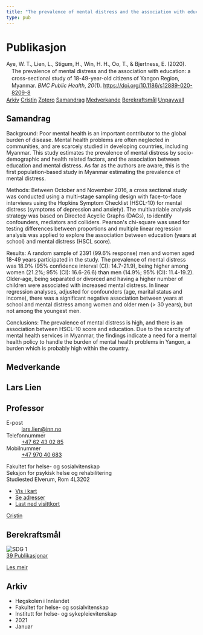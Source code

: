```yaml
---
title: "The prevalence of mental distress and the association with education: a cross-sectional study of 18-49-year-old citizens of Yangon Region, Myanmar"
type: pub
---
```

<h1>Publikasjon</h1>
<article id="csl-bib-container-S2EAM3GL" class="csl-bib-container">
  <div class="csl-bib-body" style="line-height: 1.35; padding-left: 1em; text-indent:-1em;">
  <div class="csl-entry">Aye, W. T., Lien, L., Stigum, H., Win, H. H., Oo, T., &amp; Bjertness, E. (2020). The prevalence of mental distress and the association with education: a cross-sectional study of 18-49-year-old citizens of Yangon Region, Myanmar. <i>BMC Public Health</i>, <i>20</i>(1). <a href="https://doi.org/10.1186/s12889-020-8209-8">https://doi.org/10.1186/s12889-020-8209-8</a></div>
</div>
  <div class="csl-bib-buttons">
    <a href="#taxonomy-article-S2EAM3GL" class="csl-bib-button">Arkiv</a>
    <a href="https://app.cristin.no/results/show.jsf?id=1878143" alt="Cristin URL" class="csl-bib-button">Cristin</a>
    <a href="http://zotero.org/groups/5022929/items/S2EAM3GL" alt="Zotero URL" class="csl-bib-button">Zotero</a>
    <a href="#abstract-article-S2EAM3GL" class="csl-bib-button">Samandrag</a>
    <a href="#contributors-article-S2EAM3GL" class="csl-bib-button">Medverkande</a>
    <a href="#sdg-article-S2EAM3GL" class="csl-bib-button">Berekraftsmål</a>
    <a href="https://bmcpublichealth.biomedcentral.com/track/pdf/10.1186/s12889-020-8209-8" class="csl-bib-button">Unpaywall</a>
  </div>
  <div id="csl-bib-meta-container-S2EAM3GL"></div>
</article>
<div id="csl-bib-meta-S2EAM3GL" class="csl-bib-meta">
  <article id="abstract-article-S2EAM3GL" class="abstract-article">
    <h1>Samandrag</h1>
    Background: Poor mental health is an important contributor to the global burden of disease. Mental health problems are often neglected in communities, and are scarcely studied in developing countries, including Myanmar. This study estimates the prevalence of mental distress by socio-demographic and health related factors, and the association between education and mental distress. As far as the authors are aware, this is the first population-based study in Myanmar estimating the prevalence of mental distress. 
 
Methods: Between October and November 2016, a cross sectional study was conducted using a multi-stage sampling design with face-to-face interviews using the Hopkins Symptom Checklist (HSCL-10) for mental distress (symptoms of depression and anxiety). The multivariable analysis strategy was based on Directed Acyclic Graphs (DAGs), to identify confounders, mediators and colliders. Pearson's chi-square was used for testing differences between proportions and multiple linear regression analysis was applied to explore the association between education (years at school) and mental distress (HSCL score). 
 
Results: A random sample of 2391 (99.6% response) men and women aged 18-49 years participated in the study. The prevalence of mental distress was 18.0% (95% confidence interval (CI): 14.7-21.9), being higher among women (21.2%; 95% (CI): 16.6-26.6) than men (14.9%; 95% (CI): 11.4-19.2). Older-age, being separated or divorced and having a higher number of children were associated with increased mental distress. In linear regression analyses, adjusted for confounders (age, marital status and income), there was a significant negative association between years at school and mental distress among women and older men (&gt; 30 years), but not among the youngest men. 
 
Conclusions: The prevalence of mental distress is high, and there is an association between HSCL-10 score and education. Due to the scarcity of mental health services in Myanmar, the findings indicate a need for a mental health policy to handle the burden of mental health problems in Yangon, a burden which is probably high within the country.
  </article>
  <article id="contributors-article-S2EAM3GL" class="contributors-article">
    <h1>Medverkande</h1>
    <div class="personas">
<div class="vrtx-hinn-person-card">
<div class="photo">
<i class="lar la-user-circle missing-person"></i>
</div>
<div class="info">
<hgroup><h1>Lars Lien</h1>
<h2>Professor</h2>
</hgroup><dl>
<dt>E-post</dt>
<dd>
<a href="mailto:lars.lien@inn.no">lars.lien@inn.no</a>
</dd>
<dt>Telefonnummer</dt>
<dd><a href="tel:+4762430285">
+47 62 43 02 85
</a></dd>
<dt>Mobilnummer</dt>
<dd><a href="tel:+4797040683">
+47 970 40 683
</a></dd>
</dl>
<p>
Fakultet for helse- og sosialvitenskap<br>
Seksjon for psykisk helse og rehabilitering<br>
Studiested Elverum,
Rom 4L3202
</p>
<ul class="vrtx-hinn-links">
<li><a href="https://www.google.com/maps?q=60.88177,11.53669">Vis i kart</a></li>
<li><a href="https://www.inn.no/finn-en-ansatt/lars-lien.html#vrtx-hinn-addresses">Se adresser</a></li>
<li><a href="https://www.inn.no/finn-en-ansatt/lars-lien.html?vrtx=vcf">Last ned visittkort</a></li>
</ul>
</div>
</div>
<a href="https://app.cristin.no/persons/show.jsf?id=14287" alt="Cristin URL" class="personas-cristin">Cristin</a>
</div>
  </article>
  <article id="sdg-article-S2EAM3GL" class="sdg-article">
    <h1>Berekraftsmål</h1>
    <div class="sdg-container"><div id="sdg1" class="sdg">
<img src="{{< params subfolder >}}images/sdg/sdg01_no.png" class="image" alt="SDG 1">
<div class="sdg-overlay">
<a href="{{< params subfolder >}}no/archive/?sdg=1#archive" class="sdg-publication-count"><span>39</span> Publikasjonar</a>
<p><a href="https://www.fn.no/om-fn/fns-baerekraftsmaal/utrydde-fattigdom?lang=nno-NO" class="sdg-read-more">Les meir</a></p>
</div>
</div></div>
  </article>
  <article id="taxonomy-article-S2EAM3GL" class="taxonomy-article">
    <h1>Arkiv</h1>
    <ul>
      <li>Høgskolen i Innlandet</li>
      <li>Fakultet for helse- og sosialvitenskap</li>
      <li>Institutt for helse- og sykepleievitenskap</li>
      <li>2021</li>
      <li>Januar</li>
    </ul>
  </article>
</div>
